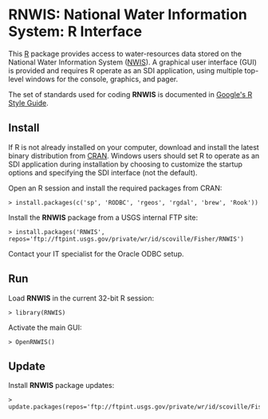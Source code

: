 RNWIS: National Water Information System: R Interface
=====================================================

This [R](http://www.r-project.org/ "R") package provides access to
water-resources data stored on the National Water Information System
([NWIS](http://waterdata.usgs.gov/nwis "NWIS")).
A graphical user interface (GUI) is provided and
requires R operate as an SDI application, using multiple
top-level windows for the console, graphics, and pager.

The set of standards used for coding **RNWIS** is documented in
[Google's R Style Guide](http://google-styleguide.googlecode.com/svn/trunk/google-r-style.html "Google's R Style Guide").

Install
-------

If R is not already installed on your
computer, download and install the latest binary distribution from
[CRAN](http://cran.r-project.org/ "The Comprehensive R Archive Network").
Windows users should set R to operate as an SDI application during installation
by choosing to customize the startup options and specifying the SDI interface
(not the default).

Open an R session and install the required packages from CRAN:

    > install.packages(c('sp', 'RODBC', 'rgeos', 'rgdal', 'brew', 'Rook'))

Install the **RNWIS** package from a USGS internal FTP site:

    > install.packages('RNWIS', repos='ftp://ftpint.usgs.gov/private/wr/id/scoville/Fisher/RNWIS')

Contact your IT specialist for the Oracle ODBC setup.

Run
---

Load **RNWIS** in the current 32-bit R session:

    > library(RNWIS)

Activate the main GUI:

    > OpenRNWIS()

Update
------

Install **RNWIS** package updates:

    > update.packages(repos='ftp://ftpint.usgs.gov/private/wr/id/scoville/Fisher/RNWIS')
